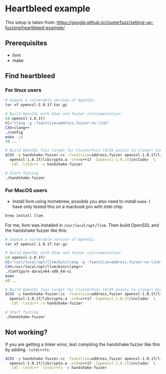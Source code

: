# Heartbleed example
This setup is taken from: https://google.github.io/clusterfuzz/setting-up-fuzzing/heartbleed-example/

## Prerequisites
* llvm
* make

## Find heartbleed
### For linux users
```sh
# Unpack a vulnerable version of OpenSSL:
tar xf openssl-1.0.1f.tar.gz

# Build OpenSSL with ASan and fuzzer instrumentation:
cd openssl-1.0.1f/
CC="clang -g -fsanitize=address,fuzzer-no-link"
CXX=clang++
./config
make -j4
cd ..

# Build OpenSSL fuzz target for ClusterFuzz ($CXX points to clang++ binary):
$CXX -g handshake-fuzzer.cc -fsanitize=address,fuzzer openssl-1.0.1f/libssl.a \
  openssl-1.0.1f/libcrypto.a -std=c++17 -Iopenssl-1.0.1f/include/  \
  -ldl -lstdc++ -o handshake-fuzzer

# Start fuzzing
./handshake-fuzzer

```

### For MacOS users
* Install llvm using homebrew, possible you also need to install `make`. I have only tested this on a macbook pro with intel chip.
```sh
brew install llvm
```
For me, llvm was installed in `/usr/local/opt/llvm`. Then build OpenSSL and the handshake fuzzer like this:
```sh
# Unpack a vulnerable version of OpenSSL:
tar xf openssl-1.0.1f.tar.gz

# Build OpenSSL with ASan and fuzzer instrumentation:
cd openssl-1.0.1f/
CC="/usr/local/opt/llvm/bin/clang -g -fsanitize=address,fuzzer-no-link"
CXX=/usr/local/opt/llvm/bin/clang++
./Configure darwin64-x86_64-cc
make
cd ..

# Build OpenSSL fuzz target for ClusterFuzz ($CXX points to clang++ binary):
$CXX -g handshake-fuzzer.cc -fsanitize=address,fuzzer openssl-1.0.1f/libssl.a \
  openssl-1.0.1f/libcrypto.a -std=c++17 -Iopenssl-1.0.1f/include/  \
  -ldl -lstdc++ -o handshake-fuzzer

# Start fuzzing
./handshake-fuzzer
```

## Not working?
If you are getting a linker error, test compiling the handshake fuzzer like this by adding `-lstdc++fs`:
```sh
$CXX -g handshake-fuzzer.cc -fsanitize=address,fuzzer openssl-1.0.1f/libssl.a \
  openssl-1.0.1f/libcrypto.a -std=c++17 -Iopenssl-1.0.1f/include/  \
  -ldl -lstdc++ -lstdc++fs -o handshake-fuzzer
```
